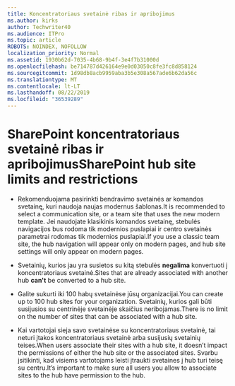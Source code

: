 ```yaml
---
title: Koncentratoriaus svetainė ribas ir apribojimus
ms.author: kirks
author: Techwriter40
ms.audience: ITPro
ms.topic: article
ROBOTS: NOINDEX, NOFOLLOW
localization_priority: Normal
ms.assetid: 1930b62d-7035-4b68-9b4f-3e4f7b31000d
ms.openlocfilehash: be714787d426164e9e0d03050c8fe3fc8d858124
ms.sourcegitcommit: 1d98db8acb9959aba3b5e308a567ade6b62da56c
ms.translationtype: MT
ms.contentlocale: lt-LT
ms.lasthandoff: 08/22/2019
ms.locfileid: "36539289"
---
```

# <a name="sharepoint-hub-site-limits-and-restrictions"></a><span data-ttu-id="00766-102">SharePoint koncentratoriaus svetainė ribas ir apribojimus</span><span class="sxs-lookup"><span data-stu-id="00766-102">SharePoint hub site limits and restrictions</span></span>

- <span data-ttu-id="00766-103">Rekomenduojama pasirinkti bendravimo svetainės ar komandos svetainę, kuri naudoja naujas modernus šablonas.</span><span class="sxs-lookup"><span data-stu-id="00766-103">It is recommended to select a communication site, or a team site that uses the new modern template.</span></span> <span data-ttu-id="00766-104">Jei naudojate klasikinis komandos svetainę, stebulės navigacijos bus rodoma tik modernios puslapiai ir centro svetainės parametrai rodomas tik modernios puslapiai.</span><span class="sxs-lookup"><span data-stu-id="00766-104">If you use a classic team site, the hub navigation will appear only on modern pages, and hub site settings will only appear on modern pages.</span></span>

- <span data-ttu-id="00766-105">Svetainių, kurios jau yra susietos su kitą stebulės **negalima** konvertuoti į koncentratoriaus svetainė.</span><span class="sxs-lookup"><span data-stu-id="00766-105">Sites that are already associated with another hub **can't** be converted to a hub site.</span></span>

- <span data-ttu-id="00766-106">Galite sukurti iki 100 habų svetainėse jūsų organizacijai.</span><span class="sxs-lookup"><span data-stu-id="00766-106">You can create up to 100 hub sites for your organization.</span></span> <span data-ttu-id="00766-107">Svetainių, kurios gali būti susijusios su centrinėje svetainėje skaičius neribojamas.</span><span class="sxs-lookup"><span data-stu-id="00766-107">There is no limit on the number of sites that can be associated with a hub site.</span></span>

- <span data-ttu-id="00766-108">Kai vartotojai sieja savo svetainėse su koncentratoriaus svetainė, tai neturi įtakos koncentratoriaus svetainė arba susijusių svetainių teises.</span><span class="sxs-lookup"><span data-stu-id="00766-108">When users associate their sites with a hub site, it doesn’t impact the permissions of either the hub site or the associated sites.</span></span> <span data-ttu-id="00766-109">Svarbu įsitikinti, kad visiems vartotojams leisti įtraukti svetaines į hub turi teisę su centru.</span><span class="sxs-lookup"><span data-stu-id="00766-109">It’s important to make sure all users you allow to associate sites to the hub have permission to the hub.</span></span>

